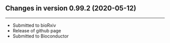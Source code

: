 ## Changes in version 0.99.2 (2020-05-12)

---

- Submitted to bioRxiv
- Release of github page
- Submitted to Bioconductor